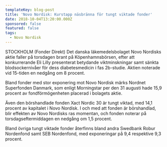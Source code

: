 ```yaml
---
templateKey: blog-post
title: 'Novo Nordisk: Kurstapp näsbränna för tungt viktade fonder'
date: 2018-10-04T13:20:00.000Z
sponsored: false
featured: false
tags:
  - Novo Nordisk
---
```

STOCKHOLM (Fonder Direkt) Det danska läkemedelsbolaget Novo Nordisks aktie faller på torsdagen brant på Köpenhamnsbörsen, efter att konkurrerande Eli Lilly presenterat betydande viktminskningar samt sänkta blodsockernivåer för dess diabetesmedicin i fas 2b-studie. Aktien noterade vid 15-tiden en nedgång om 8 procent.

Bland fonder med stor exponering mot Novo Nordisk märks Nordnet Superfonden Danmark, som enligt Morningstar per den 31 augusti hade 15,9 procent av fondförmögenheten placerad i bolagets aktie.

Även den börshandlade fonden Xact Nordic 30 är tungt viktad, med 14,1 procent av kapitalet i Novo Nordisk. I och med att fonden är börshandlad, blir effekten av Novo Nordisks ras momentan, och fonden noterar på torsdagseftermiddagen en nedgång om 1,5 procent.

Bland övriga tungt viktade fonder återfinns bland andra Swedbank Robur Nordenfond samt SEB Nordenfond, med exponeringar på 9,4 respektive 9,3 procent.
